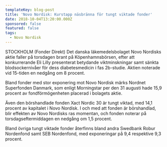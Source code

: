 ```yaml
---
templateKey: blog-post
title: 'Novo Nordisk: Kurstapp näsbränna för tungt viktade fonder'
date: 2018-10-04T13:20:00.000Z
sponsored: false
featured: false
tags:
  - Novo Nordisk
---
```

STOCKHOLM (Fonder Direkt) Det danska läkemedelsbolaget Novo Nordisks aktie faller på torsdagen brant på Köpenhamnsbörsen, efter att konkurrerande Eli Lilly presenterat betydande viktminskningar samt sänkta blodsockernivåer för dess diabetesmedicin i fas 2b-studie. Aktien noterade vid 15-tiden en nedgång om 8 procent.

Bland fonder med stor exponering mot Novo Nordisk märks Nordnet Superfonden Danmark, som enligt Morningstar per den 31 augusti hade 15,9 procent av fondförmögenheten placerad i bolagets aktie.

Även den börshandlade fonden Xact Nordic 30 är tungt viktad, med 14,1 procent av kapitalet i Novo Nordisk. I och med att fonden är börshandlad, blir effekten av Novo Nordisks ras momentan, och fonden noterar på torsdagseftermiddagen en nedgång om 1,5 procent.

Bland övriga tungt viktade fonder återfinns bland andra Swedbank Robur Nordenfond samt SEB Nordenfond, med exponeringar på 9,4 respektive 9,3 procent.
